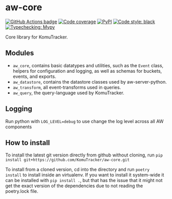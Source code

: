 aw-core
=======

[![GitHub Actions badge](https://github.com/KomuTracker/aw-core/workflows/Build/badge.svg)](https://github.com/KomuTracker/aw-core/actions)
[![Code coverage](https://codecov.io/gh/KomuTracker/aw-core/branch/master/graph/badge.svg)](https://codecov.io/gh/KomuTracker/aw-core)
[![PyPI](https://img.shields.io/pypi/v/aw-core)](https://pypi.org/project/aw-core/)
[![Code style: black](https://img.shields.io/badge/code%20style-black-000000.svg)](https://github.com/psf/black)
[![Typechecking: Mypy](http://www.mypy-lang.org/static/mypy_badge.svg)](http://mypy-lang.org/)


Core library for KomuTracker.


## Modules

 - `aw_core`, contains basic datatypes and utilities, such as the `Event` class, helpers for configuration and logging, as well as schemas for buckets, events, and exports.
 - `aw_datastore`, contains the datastore classes used by aw-server-python.
 - `aw_transform`, all event-transforms used in queries.
 - `aw_query`, the query-language used by KomuTracker.

## Logging

Run python with `LOG_LEVEL=debug` to use change the log level across all AW components

## How to install

To install the latest git version directly from github without cloning, run
`pip install git+https://github.com/KomuTracker/aw-core.git`

To install from a cloned version, cd into the directory and run
`poetry install` to install inside an virtualenv. If you want to install it
system-wide it can be installed with `pip install .`, but that has the issue
that it might not get the exact version of the dependencies due to not reading
the poetry.lock file.


